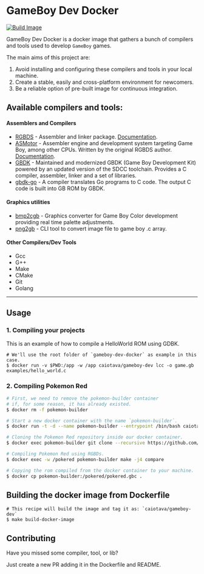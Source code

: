 # GameBoy Dev Docker

[![Build Image](https://github.com/caiotava/gameboy-dev-docker/actions/workflows/docker-image.yml/badge.svg?branch=main)](https://github.com/caiotava/gameboy-dev-docker/actions/workflows/docker-image.yml/badge.svg?branch=main)

GameBoy Dev Docker is a docker image that gathers a bunch of compilers and  tools used to develop `GameBoy` games.

The main aims of this project are:
1. Avoid installing and configuring these compilers and tools in your local machine.
2. Create a stable, easily and cross-platform environment for newcomers.
3. Be a reliable option of pre-built image for continuous integration.

## Available compilers and tools:
#### Assemblers and Compilers
- [RGBDS](https://github.com/gbdev/rgbds) - Assembler and linker package. [Documentation](https://rgbds.gbdev.io/docs/).
- [ASMotor](https://github.com/csoren/asmotor) - Assembler engine and development system targeting Game Boy, among other CPUs. Written by the original RGBDS author. [Documentation](https://github.com/asmotor/asmotor/tree/develop#further-reading).
- [GBDK](https://github.com/gbdk-2020/gbdk-2020/) - Maintained and modernized GBDK (Game Boy Development Kit) powered by an updated version of the SDCC toolchain. Provides a C compiler, assembler, linker and a set of libraries.
- [gbdk-go](https://github.com/pokemium/gbdk-go) - A compiler translates Go programs to C code. The output C code is built into GB ROM by GBDK.

#### Graphics utilities
- [bmp2cgb](https://github.com/gitendo/bmp2cgb) - Graphics converter for Game Boy Color development providing real time palette adjustments.
- [png2gb](https://github.com/LuckyLights/png2gb) - CLI tool to convert image file to game boy .c array.

#### Other Compilers/Dev Tools
- Gcc
- G++
- Make
- CMake
- Git
- Golang


___

## Usage

### 1. Compiling your projects

This is an example of how to compile a HelloWorld ROM using GDBK.

```shell
# We'll use the root folder of `gameboy-dev-docker` as example in this case.
$ docker run -v $PWD:/app -w /app caiotava/gameboy-dev lcc -o game.gb examples/hello_world.c
```

### 2. Compiling Pokemon Red

```bash
# First, we need to remove the pokemon-builder container
# if, for some reason, it has already existed.
$ docker rm -f pokemon-builder

# Start a new docker container with the name `pokemon-builder`.
$ docker run -t -d --name pokemon-builder --entrypoint /bin/bash caiotava/gameboy-dev

# Cloning the Pokemon Red repository inside our docker container.
$ docker exec pokemon-builder git clone --recursive https://github.com/pret/pokered.git --shallow-since=2021-04-01 --single-branch

# Compiling Pokemon Red using RGBDs.
$ docker exec -w /pokered pokemon-builder make -j4 compare

# Copying the rom compiled from the docker container to your machine.
$ docker cp pokemon-builder:/pokered/pokered.gbc .
```

## Building the docker image from Dockerfile

```shell
# This recipe will build the image and tag it as: `caiotava/gameboy-dev`
$ make build-docker-image
```

## Contributing

Have you missed some compiler, tool, or lib?

Just create a new PR adding it in the Dockerfile and README.